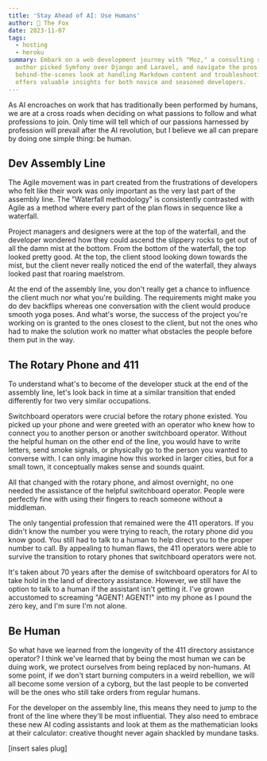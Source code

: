 ```yaml
---
title: 'Stay Ahead of AI: Use Humans'
author: 🦊 The Fox
date: 2023-11-07
tags: 
  - hosting
  - heroku
summary: Embark on a web development journey with "Moz," a consulting site built using Symfony. Find out why the
  author picked Symfony over Django and Laravel, and navigate the pros and cons of using Tailwind CSS. Get a
  behind-the-scenes look at handling Markdown content and troubleshooting common Symfony issues. This blog post
  offers valuable insights for both novice and seasoned developers.
---
```


As AI encroaches on work that has traditionally been performed by humans, we are at a cross roads when deciding on 
what passions to follow and what professions to join. Only time will tell which of our passions harnessed by 
profession will prevail after the AI revolution, but I believe we all can prepare by doing one simple thing: be human.

## Dev Assembly Line

The Agile movement was in part created from the frustrations of developers who felt like their work was only 
important as the very last part of the assembly line. The "Waterfall methodology" is consistently contrasted with 
Agile as a method where every part of the plan flows in sequence like a waterfall. 

Project managers and designers were at the top of the waterfall, and the developer wondered how they could ascend 
the slippery rocks to get out of all the damn mist at the bottom. From the bottom of the waterfall, the top looked 
pretty good. At the top, the client stood looking down towards the mist, but the client never really noticed the end 
of the waterfall, they always looked past that roaring maelstrom. 

At the end of the assembly line, you don't really get a chance to influence the client much nor what you're building.
The requirements might make you do dev backflips whereas one conversation with the client would produce smooth yoga 
poses. And what's worse, the success of the project you're working on is granted to the ones closest to the client, 
but not the ones who had to make the solution work no matter what obstacles the people before them put in the way.

## The Rotary Phone and 411

To understand what's to become of the developer stuck at the end of the assembly line, let's look back in time at a 
similar transition that ended differently for two very similar occupations. 

Switchboard operators were crucial before the rotary phone existed. You picked up your phone and were greeted with 
an operator who knew how to connect you to another person or another switchboard operator. Without the helpful human 
on the other end of the line, you would have to write letters, send smoke signals, or physically go to the person 
you wanted to converse with. I can only imagine how this worked in larger cities, but for a small town, it 
conceptually makes sense and sounds quaint.

All that changed with the rotary phone, and almost overnight, no one needed the assistance of the helpful switchboard 
operator. People were perfectly fine with using their fingers to reach someone without a middleman. 

The only tangential profession that remained were the 411 operators. If you didn't know the number you were trying to 
reach, the rotary phone did you know good. You still had to talk to a human to help direct you to the proper number 
to call. By appealing to human flaws, the 411 operators were able to survive the transition to rotary phones that 
switchboard operators were not. 

It's taken about 70 years after the demise of switchboard operators for AI to take hold in the land of directory 
assistance. However, we still have the option to talk to a human if the assistant isn't getting it. I've grown 
accustomed to screaming "AGENT! AGENT!" into my phone as I pound the zero key, and I'm sure I'm not alone.

## Be Human

So what have we learned from the longevity of the 411 directory assistance operator? I think we've learned that by 
being the most human we can be duing work, we protect ourselves from being replaced by non-humans. At some point, if 
we don't start burning computers in a weird rebellion, we will all become some version of a cyborg, but the last 
people to be converted will be the ones who still take orders from regular humans. 

For the developer on the assembly line, this means they need to jump to the front of the line where they'll be most 
influential. They also need to embrace these new AI coding assistants and look at them as the mathematician looks at 
their calculator: creative thought never again shackled by mundane tasks. 

[insert sales plug]
